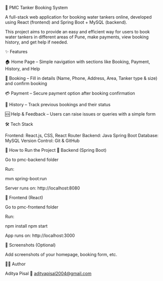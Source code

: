 🚰 PMC Tanker Booking System

A full-stack web application for booking water tankers online, developed using React (frontend) and Spring Boot + MySQL (backend).

This project aims to provide an easy and efficient way for users to book water tankers in different areas of Pune, make payments, view booking history, and get help if needed.

✨ Features

🏠 Home Page – Simple navigation with sections like Booking, Payment, History, and Help

📑 Booking – Fill in details (Name, Phone, Address, Area, Tanker type & size) and confirm booking

💳 Payment – Secure payment option after booking confirmation

📜 History – Track previous bookings and their status

🆘 Help & Feedback – Users can raise issues or queries with a simple form

🛠️ Tech Stack

Frontend: React.js, CSS, React Router
Backend: Java Spring Boot
Database: MySQL
Version Control: Git & GitHub

🚀 How to Run the Project
🔹 Backend (Spring Boot)

Go to pmc-backend folder

Run:

mvn spring-boot:run


Server runs on: http://localhost:8080

🔹 Frontend (React)

Go to pmc-frontend folder

Run:

npm install
npm start


App runs on: http://localhost:3000

📸 Screenshots (Optional)

Add screenshots of your homepage, booking form, etc.

👨‍💻 Author

Aditya Pisal
📧 adityapisal2004@gmail.com
